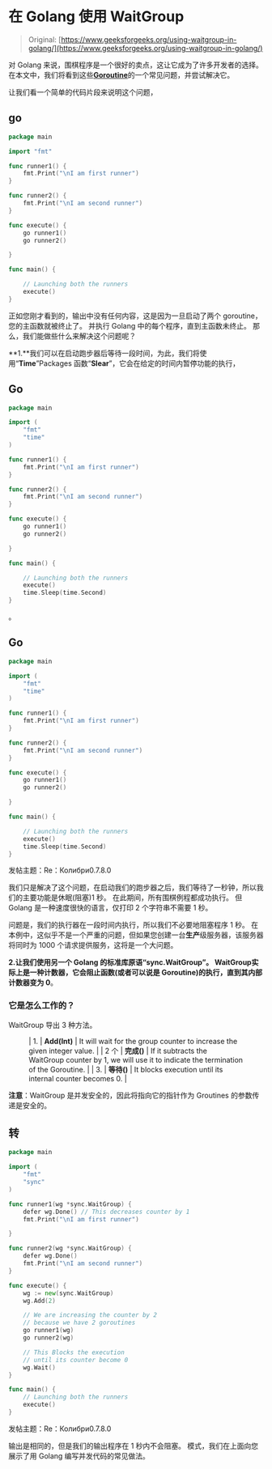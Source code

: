 # 在 Golang 使用 WaitGroup

> Original: [https://www.geeksforgeeks.org/using-waitgroup-in-golang/](https://www.geeksforgeeks.org/using-waitgroup-in-golang/)

对 Golang 来说，围棋程序是一个很好的卖点，这让它成为了许多开发者的选择。 在本文中，我们将看到这些[**Goroutine**](https://www.geeksforgeeks.org/goroutines-concurrency-in-golang/)的一个常见问题，并尝试解决它。

让我们看一个简单的代码片段来说明这个问题，

## go

```go
package main

import "fmt"

func runner1() {
    fmt.Print("\nI am first runner")
}

func runner2() {
    fmt.Print("\nI am second runner")
}

func execute() {
    go runner1()
    go runner2()

}

func main() {

    // Launching both the runners
    execute()
}
```

正如您刚才看到的，输出中没有任何内容，这是因为一旦启动了两个 goroutine，您的主函数就被终止了。 并执行 Golang 中的每个程序，直到主函数未终止。 那么，我们能做些什么来解决这个问题呢？

**1.**我们可以在启动跑步器后等待一段时间，为此，我们将使用“**Time**”Packages 函数“**Slear**”，它会在给定的时间内暂停功能的执行，

## Go

```go
package main

import (
    "fmt"
    "time"
)

func runner1() {
    fmt.Print("\nI am first runner")
}

func runner2() {
    fmt.Print("\nI am second runner")
}

func execute() {
    go runner1()
    go runner2()

}

func main() {

    // Launching both the runners
    execute()
    time.Sleep(time.Second)
}
```

。

## Go

```go
package main

import (
    "fmt"
    "time"
)

func runner1() {
    fmt.Print("\nI am first runner")
}

func runner2() {
    fmt.Print("\nI am second runner")
}

func execute() {
    go runner1()
    go runner2()

}

func main() {

    // Launching both the runners
    execute()
    time.Sleep(time.Second)
}
```

发帖主题：Re：Колибри0.7.8.0

我们只是解决了这个问题，在启动我们的跑步器之后，我们等待了一秒钟，所以我们的主要功能是休眠(阻塞)1 秒。 在此期间，所有围棋例程都成功执行。 但 Golang 是一种速度很快的语言，仅打印 2 个字符串不需要 1 秒。

问题是，我们的执行器在一段时间内执行，所以我们不必要地阻塞程序 1 秒。 在本例中，这似乎不是一个严重的问题，但如果您创建一台**生产**级服务器，该服务器将同时为 1000 个请求提供服务，这将是一个大问题。

**2.**让我们使用另一个 Golang 的标准库原语“**sync.WaitGroup**”。 **WaitGroup**实际上是一种计数器，它会阻止函数(或者可以说是 Goroutine)的执行，直到**其内部计数器变为 0**。

### 它是怎么工作的？

WaitGroup 导出 3 种方法。

<figure class="table">

| 1. | **Add(Int)** | It will wait for the group counter to increase the given integer value. |
| 2 个 | **完成()** | If it subtracts the WaitGroup counter by 1, we will use it to indicate the termination of the Goroutine. |
| 3. | **等待()** | It blocks execution until its internal counter becomes 0. |

</figure>

**注意**：WaitGroup 是并发安全的，因此将指向它的指针作为 Groutines 的参数传递是安全的。

## 转

```go
package main

import (
    "fmt"
    "sync"
)

func runner1(wg *sync.WaitGroup) {
    defer wg.Done() // This decreases counter by 1
    fmt.Print("\nI am first runner")

}

func runner2(wg *sync.WaitGroup) {
    defer wg.Done()
    fmt.Print("\nI am second runner")
}

func execute() {
    wg := new(sync.WaitGroup)
    wg.Add(2)

    // We are increasing the counter by 2
    // because we have 2 goroutines
    go runner1(wg)
    go runner2(wg)

    // This Blocks the execution
    // until its counter become 0
    wg.Wait()
}

func main() {
    // Launching both the runners
    execute()
}
```

发帖主题：Re：Колибри0.7.8.0

输出是相同的，但是我们的输出程序在 1 秒内不会阻塞。 模式，我们在上面向您展示了用 Golang 编写并发代码的常见做法。